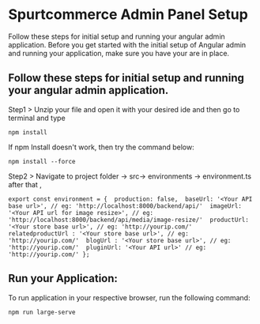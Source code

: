 # Spurtcommerce Admin Panel Setup

Follow these steps for initial setup and running your angular admin application.
Before you get started with the initial setup of Angular admin and running your application, make sure you have your are in place. 



## Follow these steps for initial setup and running your angular admin application.

Step1 > Unzip your file and open it with your desired ide and then go to terminal and type

`npm install ` 

If npm Install doesn't work, then try the command below:

`npm install --force `

Step2 > Navigate to project folder → src→ environments → environment.ts after that ,

`export const environment = { 
production: false, 
baseUrl: '<Your API base url>', // eg: 'http://localhost:8000/backend/api/' 
imageUrl: '<Your API url for image resize>', // eg: 'http://localhost:8000/backend/api/media/image-resize/' 
productUrl: '<Your store base url>', // eg: 'http://yourip.com/' 
relatedproductUrl : '<Your store base url>', // eg: 'http://yourip.com/' 
blogUrl : '<Your store base url>', // eg: 'http://yourip.com/' 
pluginUrl: '<Your API url>' // eg: 'http://yourip.com/'
}; `



## Run your Application: 
To run application in your respective browser, run the following command:

 `npm run large-serve` 

